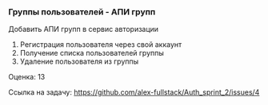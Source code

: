 ### Группы пользователей - АПИ групп

Добавить АПИ групп в сервис авторизации
1) Регистрация пользователя через свой аккаунт
2) Получение списка пользователей группы
3) Удаление пользователя из группы

Оценка: 13

Ссылка на задачу: https://github.com/alex-fullstack/Auth_sprint_2/issues/4